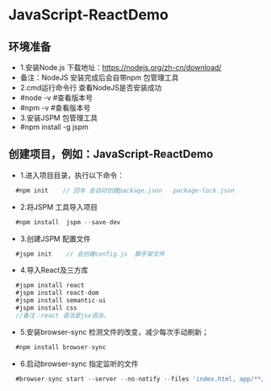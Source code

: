 # JavaScript-ReactDemo
## 环境准备
  * 1.安装Node.js  下载地址：https://nodejs.org/zh-cn/download/
  * 备注：NodeJS 安装完成后会自带npm 包管理工具
  * 2.cmd运行命令行 查看NodeJS是否安装成功
  * #node  -v    #查看版本号
  * #npm -v      #查看版本号
  * 3.安装JSPM 包管理工具
  * #npm install -g jspm

## 创建项目，例如：JavaScript-ReactDemo
  * 1.进入项目目录，执行以下命令：
  ```jsx
    #npm init    // 回车 会自动创建package.json   package-lock.json
  ```
  * 2.将JSPM 工具导入项目
  ```jsx
    #npm install  jspm --save-dev
  ```
  * 3.创建JSPM 配置文件
  ```jsx
    #jspm init    // 会创建config.js  脚手架文件
  ```
  * 4.导入React及三方库
  ```jsx
    #jspm install react
    #jspm install react-dom
    #jspm install semantic-ui
    #jspm install css
    //备注：react 语法是jsx语法。
  ```
  * 5.安装browser-sync 检测文件的改变，减少每次手动刷新；
  ```jsx
    #npm install browser-sync
  ```
  * 6.启动browser-sync 指定监听的文件
  ```jsx
    #browser-sync start --server --no-notify --files 'index.html, app/**/*.js'
  ```